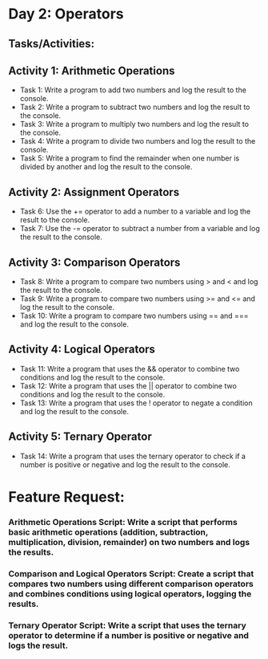 # Day 2: Operators
## Tasks/Activities:
## Activity 1: Arithmetic Operations

- Task 1: Write a program to add two numbers and log the result to the console.
- Task 2: Write a program to subtract two numbers and log the result to the console.
- Task 3: Write a program to multiply two numbers and log the result to the console.
- Task 4: Write a program to divide two numbers and log the result to the console.
- Task 5: Write a program to find the remainder when one number is divided by another and log the result to the console.

## Activity 2: Assignment Operators

- Task 6: Use the += operator to add a number to a variable and log the result to the console.
- Task 7: Use the -= operator to subtract a number from a variable and log the result to the console.

## Activity 3: Comparison Operators

- Task 8: Write a program to compare two numbers using > and < and log the result to the console.
- Task 9: Write a program to compare two numbers using >= and <= and log the result to the console.
- Task 10: Write a program to compare two numbers using == and === and log the result to the console.

## Activity 4: Logical Operators

- Task 11: Write a program that uses the && operator to combine two conditions and log the result to the console.
- Task 12: Write a program that uses the || operator to combine two conditions and log the result to the console.
- Task 13: Write a program that uses the ! operator to negate a condition and log the result to the console.

## Activity 5: Ternary Operator

- Task 14: Write a program that uses the ternary operator to check if a number is positive or negative and log the result to the console.


# Feature Request:
### Arithmetic Operations Script: Write a script that performs basic arithmetic operations (addition, subtraction, multiplication, division, remainder) on two numbers and logs the results.
### Comparison and Logical Operators Script: Create a script that compares two numbers using different comparison operators and combines conditions using logical operators, logging the results.
### Ternary Operator Script: Write a script that uses the ternary operator to determine if a number is positive or negative and logs the result.
